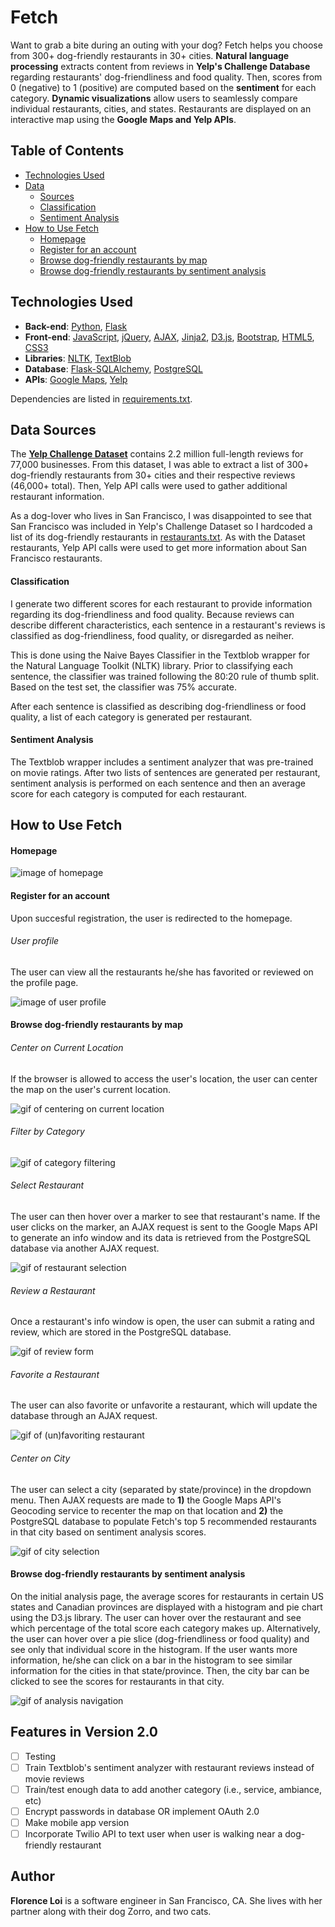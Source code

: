 **Fetch**
=======
 
Want to grab a bite during an outing with your dog? Fetch helps you choose from 300+ dog-friendly restaurants in 30+ cities. **Natural language processing** extracts content from reviews in **Yelp's Challenge Database** regarding restaurants' dog-friendliness and food quality. Then, scores from 0 (negative) to 1 (positive) are computed based on the **sentiment** for each category. **Dynamic visualizations** allow users to seamlessly compare individual restaurants, cities, and states. Restaurants are displayed on an interactive map using the **Google Maps and Yelp APIs**.

## Table of Contents
* [Technologies Used](#technologies)
* [Data](#data)
    * [Sources](#sources)
    * [Classification](#classification)
    * [Sentiment Analysis](#sentiment-analysis)
* [How to Use Fetch](#how-to-use)
    * [Homepage](#homepage)
    * [Register for an account](#register)
    * [Browse dog-friendly restaurants by map](#browse-by-map)
    * [Browse dog-friendly restaurants by sentiment analysis](#browse-by-sentiment)

## <a name="technologies"></a>Technologies Used
* **Back-end**: [Python](https://www.python.org/), [Flask](http://flask.pocoo.org/)
* **Front-end**: [JavaScript](https://developer.mozilla.org/en-US/docs/Web/JavaScript), [jQuery](https://jquery.com/), [AJAX](http://api.jquery.com/jquery.ajax/), [Jinja2](http://jinja.pocoo.org/docs/dev/), [D3.js](https://d3js.org/), [Bootstrap](http://getbootstrap.com/2.3.2/), [HTML5](https://developer.mozilla.org/en-US/docs/Web/Guide/HTML/HTML5), [CSS3](https://developer.mozilla.org/en-US/docs/Web/CSS/CSS3)
* **Libraries**: [NLTK](http://www.nltk.org/), [TextBlob](https://textblob.readthedocs.org/)
* **Database**: [Flask-SQLAlchemy](http://flask-sqlalchemy.pocoo.org/2.1/), [PostgreSQL](http://www.postgresql.org/)
* **APIs**: [Google Maps](https://developers.google.com/maps/documentation/javascript/), [Yelp](https://www.yelp.com/developers/documentation/v2/overview)

Dependencies are listed in [requirements.txt](requirements.txt).

## <a name="data"></a>Data Sources
The **[Yelp Challenge Dataset](https://www.yelp.com/dataset_challenge)** contains 2.2 million full-length reviews for 77,000 businesses. From this dataset, I was able to extract a list of 300+ dog-friendly restaurants from 30+ cities and their respective reviews (46,000+ total). Then, Yelp API calls were used to gather additional restaurant information.

As a dog-lover who lives in San Francisco, I was disappointed to see that San Francisco was included in Yelp's Challenge Dataset so I hardcoded a list of its dog-friendly restaurants in [restaurants.txt](data/restaurants.txt). As with the Dataset restaurants, Yelp API calls were used to get more information about San Francisco restaurants.

#### <a name="classification"></a>Classification
I generate two different scores for each restaurant to provide information regarding its dog-friendliness and food quality. Because reviews can describe different characteristics, each sentence in a restaurant's reviews is classified as dog-friendliness, food quality, or disregarded as neiher.

This is done using the Naive Bayes Classifier in the Textblob wrapper for the Natural Language Toolkit (NLTK) library. Prior to classifying each sentence, the classifier was trained following the 80:20 rule of thumb split. Based on the test set, the classifier was 75% accurate.

After each sentence is classified as describing dog-friendliness or food quality, a list of each category is generated per restaurant.

#### <a name="sentiment-analysis"></a>Sentiment Analysis
The Textblob wrapper includes a sentiment analyzer that was pre-trained on movie ratings. After two lists of sentences are generated per restaurant, sentiment analysis is performed on each sentence and then an average score for each category is computed for each restaurant.

## <a name="how-to-use"></a>How to Use Fetch
#### <a name="homepage"></a>Homepage
![image of homepage](/static/img/homepage.png)

#### <a name="register"></a>Register for an account
Upon succesful registration, the user is redirected to the homepage.

###### User profile
The user can view all the restaurants he/she has favorited or reviewed on the profile page.

![image of user profile](/static/img/user-profile.png)

#### <a name="browse-by-map"></a>Browse dog-friendly restaurants by map

###### Center on Current Location
If the browser is allowed to access the user's location, the user can center the map on the user's current location.

![gif of centering on current location](/static/img/geolocation.gif)

###### Filter by Category

![gif of category filtering](/static/img/filter-by-category.gif)

###### Select Restaurant
The user can then hover over a marker to see that restaurant's name. If the user clicks on the marker, an AJAX request is sent to the Google Maps API to generate an info window and its data is retrieved from the PostgreSQL database via another AJAX request.

![gif of restaurant selection](/static/img/select-restaurant.gif)

###### Review a Restaurant
Once a restaurant's info window is open, the user can submit a rating and review, which are stored in the PostgreSQL database.

![gif of review form](/static/img/review.gif)

###### Favorite a Restaurant
The user can also favorite or unfavorite a restaurant, which will update the database through an AJAX request.

![gif of (un)favoriting restaurant](/static/img/favorite.gif)

###### Center on City
The user can select a city (separated by state/province) in the dropdown menu. Then AJAX requests are made to **1)** the Google Maps API's Geocoding service to recenter the map on that location and **2)** the PostgreSQL database to populate Fetch's top 5 recommended restaurants in that city based on sentiment analysis scores.

![gif of city selection](/static/img/select-city.gif)

#### <a name="browse-by-sentiment"></a>Browse dog-friendly restaurants by sentiment analysis
On the initial analysis page, the average scores for restaurants in certain US states and Canadian provinces are displayed with a histogram and pie chart using the D3.js library. The user can hover over the restaurant and see which percentage of the total score each category makes up. Alternatively, the user can hover over a pie slice (dog-friendliness or food quality) and see only that individual score in the histogram. If the user wants more information, he/she can click on a bar in the histogram to see similar information for the cities in that state/province. Then, the city bar can be clicked to see the scores for restaurants in that city.

![gif of analysis navigation](/static/img/analysis.gif)

## Features in Version 2.0
- [ ] Testing
- [ ] Train Textblob's sentiment analyzer with restaurant reviews instead of movie reviews
- [ ] Train/test enough data to add another category (i.e., service, ambiance, etc)
- [ ] Encrypt passwords in database OR implement OAuth 2.0
- [ ] Make mobile app version
- [ ] Incorporate Twilio API to text user when user is walking near a dog-friendly restaurant

## Author
**Florence Loi** is a software engineer in San Francisco, CA.  She lives with her partner along with their dog Zorro, and two cats.
